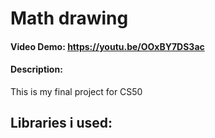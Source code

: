 # Math drawing
#### Video Demo:  https://youtu.be/OOxBY7DS3ac
#### Description:
This is my final project for CS50
## Libraries i used:
